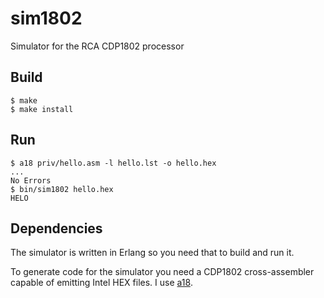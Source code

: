 sim1802
=======

Simulator for the RCA CDP1802 processor

Build
-----

    $ make
    $ make install

Run
---

    $ a18 priv/hello.asm -l hello.lst -o hello.hex
    ...
    No Errors
    $ bin/sim1802 hello.hex
    HELO

Dependencies
------------

The simulator is written in Erlang so you need that to build and run it.

To generate code for the simulator you need a CDP1802 cross-assembler capable
of emitting Intel HEX files. I use [a18](https://github.com/mikpe/A18).
